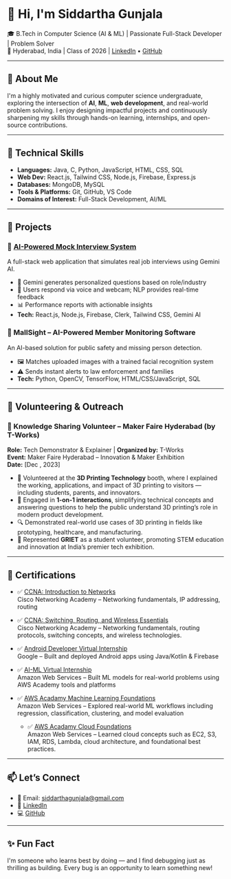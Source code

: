 # 👋 Hi, I'm Siddartha Gunjala

🎓 B.Tech in Computer Science (AI & ML) | Passionate Full-Stack Developer | Problem Solver  
📍 Hyderabad, India | Class of 2026 | [LinkedIn](https://www.linkedin.com/in/gunjalasiddartha/) • [GitHub](https://github.com/GunjalaSiddartha)

---

## 🌟 About Me

I'm a highly motivated and curious computer science undergraduate, exploring the intersection of **AI**, **ML**, **web development**, and real-world problem solving. I enjoy designing impactful projects and continuously sharpening my skills through hands-on learning, internships, and open-source contributions.

---

## 🔧 Technical Skills

- **Languages:** Java, C, Python, JavaScript, HTML, CSS, SQL  
- **Web Dev:** React.js, Tailwind CSS, Node.js, Firebase, Express.js  
- **Databases:** MongoDB, MySQL  
- **Tools & Platforms:** Git, GitHub, VS Code  
- **Domains of Interest:** Full-Stack Development, AI/ML

---

## 💼 Projects

### 🔹 [AI-Powered Mock Interview System](https://github.com/GunjalaSiddartha/AI-Powered-Mock-Interview-System-2)
A full-stack web application that simulates real job interviews using Gemini AI.  
- 🧠 Gemini generates personalized questions based on role/industry  
- 🎤 Users respond via voice and webcam; NLP provides real-time feedback  
- 📊 Performance reports with actionable insights  
- **Tech:** React.js, Node.js, Firebase, Clerk, Tailwind CSS, Gemini AI

### 🔹 MallSight – AI-Powered Member Monitoring Software
An AI-based solution for public safety and missing person detection.  
- 🖼️ Matches uploaded images with a trained facial recognition system  
- ⚠️ Sends instant alerts to law enforcement and families  
- **Tech:** Python, OpenCV, TensorFlow, HTML/CSS/JavaScript, SQL
  
---

## 🤝 Volunteering & Outreach

### 🔹 Knowledge Sharing Volunteer – Maker Faire Hyderabad (by T-Works)
**Role:** Tech Demonstrator & Explainer | **Organized by:** T-Works  
**Event:** Maker Faire Hyderabad – Innovation & Maker Exhibition  
**Date:** [Dec , 2023]

- 🎯 Volunteered at the **3D Printing Technology** booth, where I explained the working, applications, and impact of 3D printing to visitors — including students, parents, and innovators.
- 💬 Engaged in **1-on-1 interactions**, simplifying technical concepts and answering questions to help the public understand 3D printing’s role in modern product development.
- 🔍 Demonstrated real-world use cases of 3D printing in fields like prototyping, healthcare, and manufacturing.
- 👥 Represented **GRIET** as a student volunteer, promoting STEM education and innovation at India’s premier tech exhibition.

---

## 📜 Certifications

- ✅ [CCNA: Introduction to Networks](https://www.linkedin.com/in/gunjalasiddartha/details/certifications/1740981831933/single-media-viewer)  
  Cisco Networking Academy – Networking fundamentals, IP addressing, routing

- ✅ [CCNA: Switching, Routing, and Wireless Essentials](https://www.linkedin.com/in/gunjalasiddartha/details/certifications/1748631264841/single-media-viewer/?profileId=ACoAAEmNMoMBOa3BJS3wfcgfucKYHDDDqyGwZPw/single-media-viewer)  
  Cisco Networking Academy – Networking fundamentals, routing protocols, switching concepts, and wireless technologies.

- ✅ [Android Developer Virtual Internship](https://www.linkedin.com/in/gunjalasiddartha/details/certifications/1733250946283/single-media-viewer)  
  Google – Built and deployed Android apps using Java/Kotlin & Firebase

- ✅ [AI-ML Virtual Internship](https://www.linkedin.com/in/gunjalasiddartha/details/certifications/1733251175272/single-media-viewer)  
  Amazon Web Services – Built ML models for real-world problems using AWS Academy tools and platforms

- ✅ [AWS Acadamy Machine Learning Foundations](https://www.linkedin.com/in/gunjalasiddartha/details/certifications/1733293533932/single-media-viewer/?profileId=ACoAAEmNMoMBOa3BJS3wfcgfucKYHDDDqyGwZPw/single-media-viewer)  
  Amazon Web Services – Explored real-world ML workflows including regression, classification, clustering, and model evaluation

  - ✅ [AWS Acadamy Cloud Foundations](https://www.linkedin.com/in/gunjalasiddartha/details/certifications/1733293871151/single-media-viewer/?profileId=ACoAAEmNMoMBOa3BJS3wfcgfucKYHDDDqyGwZPw/single-media-viewer)  
  Amazon Web Services – Learned cloud concepts such as EC2, S3, IAM, RDS, Lambda, cloud architecture, and foundational best practices.

---

## 📫 Let’s Connect

- 📧 Email: siddarthagunjala@gmail.com  
- 🔗 [LinkedIn](https://www.linkedin.com/in/gunjalasiddartha)  
- 💻 [GitHub](https://github.com/GunjalaSiddartha)

---

## ✨ Fun Fact

I'm someone who learns best by doing — and I find debugging just as thrilling as building. Every bug is an opportunity to learn something new!



<!--
**GunjalaSiddartha/GunjalaSiddartha** is a ✨ _special_ ✨ repository because its `README.md` (this file) appears on your GitHub profile.

Here are some ideas to get you started:

- 🔭 I’m currently working on ...
- 🌱 I’m currently learning ...
- 👯 I’m looking to collaborate on ...
- 🤔 I’m looking for help with ...
- 💬 Ask me about ...
- 📫 How to reach me: ...
- 😄 Pronouns: ...
- ⚡ Fun fact: ...
-->
